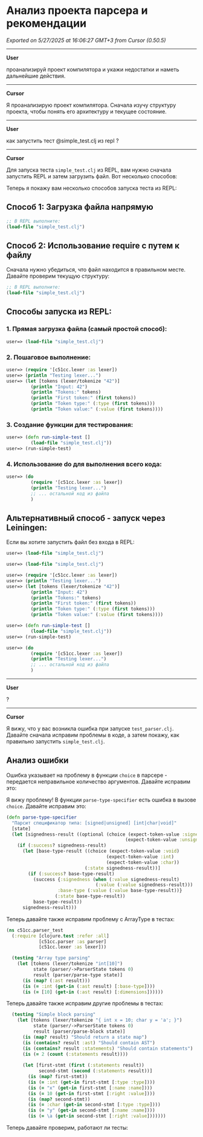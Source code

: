 # Анализ проекта парсера и рекомендации
_Exported on 5/27/2025 at 16:06:27 GMT+3 from Cursor (0.50.5)_

---

**User**

проанализируй проект компилятора и укажи недостатки и наметь дальнейшие действия.

---

**Cursor**

Я проанализирую проект компилятора. Сначала изучу структуру проекта, чтобы понять его архитектуру и текущее состояние.

---

**User**

как запустить тест @simple_test.clj  из repl ?

---

**Cursor**

Для запуска теста `simple_test.clj` из REPL, вам нужно сначала запустить REPL и затем загрузить файл. Вот несколько способов:

Теперь я покажу вам несколько способов запуска теста из REPL:

## Способ 1: Загрузка файла напрямую

```clojure
;; В REPL выполните:
(load-file "simple_test.clj")
```

## Способ 2: Использование require с путем к файлу

Сначала нужно убедиться, что файл находится в правильном месте. Давайте проверим текущую структуру:

```clojure
;; В REPL выполните:
(load-file "simple_test.clj")
```

## Способы запуска из REPL:

### 1. Прямая загрузка файла (самый простой способ):
```clojure
user=> (load-file "simple_test.clj")
```

### 2. Пошаговое выполнение:
```clojure
user=> (require '[c51cc.lexer :as lexer])
user=> (println "Testing lexer...")
user=> (let [tokens (lexer/tokenize "42")]
         (println "Input: 42")
         (println "Tokens:" tokens)
         (println "First token:" (first tokens))
         (println "Token type:" (:type (first tokens)))
         (println "Token value:" (:value (first tokens))))
```

### 3. Создание функции для тестирования:
```clojure
user=> (defn run-simple-test []
         (load-file "simple_test.clj"))
user=> (run-simple-test)
```

### 4. Использование do для выполнения всего кода:
```clojure
user=> (do
         (require '[c51cc.lexer :as lexer])
         (println "Testing lexer...")
         ;; ... остальной код из файла
         )
```

## Альтернативный способ - запуск через Leiningen:

Если вы хотите запустить файл без входа в REPL:

```clojure
user=> (load-file "simple_test.clj")
```

```clojure
user=> (load-file "simple_test.clj")
```

```clojure
user=> (require '[c51cc.lexer :as lexer])
user=> (println "Testing lexer...")
user=> (let [tokens (lexer/tokenize "42")]
         (println "Input: 42")
         (println "Tokens:" tokens)
         (println "First token:" (first tokens))
         (println "Token type:" (:type (first tokens)))
         (println "Token value:" (:value (first tokens))))
```

```clojure
user=> (defn run-simple-test []
         (load-file "simple_test.clj"))
user=> (run-simple-test)
```

```clojure
user=> (do
         (require '[c51cc.lexer :as lexer])
         (println "Testing lexer...")
         ;; ... остальной код из файла
         )
```

---

**User**

?

---

**Cursor**

Я вижу, что у вас возникла ошибка при запуске `test_parser.clj`. Давайте сначала исправим проблемы в коде, а затем покажу, как правильно запустить `simple_test.clj`.

## Анализ ошибки

Ошибка указывает на проблему в функции `choice` в парсере - передается неправильное количество аргументов. Давайте исправим это:

Я вижу проблему! В функции `parse-type-specifier` есть ошибка в вызове `choice`. Давайте исправим это:

```clojure
(defn parse-type-specifier 
  "Парсит спецификатор типа: [signed|unsigned] [int|char|void]"
  [state]
  (let [signedness-result ((optional (choice (expect-token-value :signed)
                                            (expect-token-value :unsigned))) state)]
    (if (:success? signedness-result)
      (let [base-type-result ((choice (expect-token-value :void)
                                     (expect-token-value :int)
                                     (expect-token-value :char)) 
                             (:state signedness-result))]
        (if (:success? base-type-result)
          (success {:signedness (when (:value signedness-result) 
                                 (:value (:value signedness-result)))
                   :base-type (:value (:value base-type-result))}
                  (:state base-type-result))
          base-type-result))
      signedness-result)))
```

Теперь давайте также исправим проблему с ArrayType в тестах:

```clojure
(ns c51cc.parser_test
  (:require [clojure.test :refer :all]
            [c51cc.parser :as parser]
            [c51cc.lexer :as lexer]))
```

```clojure
  (testing "Array type parsing"
    (let [tokens (lexer/tokenize "int[10]")
          state (parser/->ParserState tokens 0)
          result (parser/parse-type state)]
      (is (map? (:ast result)))
      (is (= :int (get-in (:ast result) [:base-type])))
      (is (= [10] (get-in (:ast result) [:dimensions])))))
```

Теперь давайте также исправим другие проблемы в тестах:

```clojure
  (testing "Simple block parsing"
    (let [tokens (lexer/tokenize "{ int x = 10; char y = 'a'; }")
          state (parser/->ParserState tokens 0)
          result (parser/parse-block state)]
      (is (map? result) "Should return a state map")
      (is (contains? result :ast) "Should contain AST")
      (is (contains? result :statements) "Should contain statements")
      (is (= 2 (count (:statements result))))
      
      (let [first-stmt (first (:statements result))
            second-stmt (second (:statements result))]
        (is (map? first-stmt))
        (is (= :int (get-in first-stmt [:type :type])))
        (is (= "x" (get-in first-stmt [:name :name])))
        (is (= 10 (get-in first-stmt [:right :value])))
        (is (map? second-stmt))
        (is (= :char (get-in second-stmt [:type :type])))
        (is (= "y" (get-in second-stmt [:name :name])))
        (is (= \a (get-in second-stmt [:right :value]))))))
```

Теперь давайте проверим, работают ли тесты:

